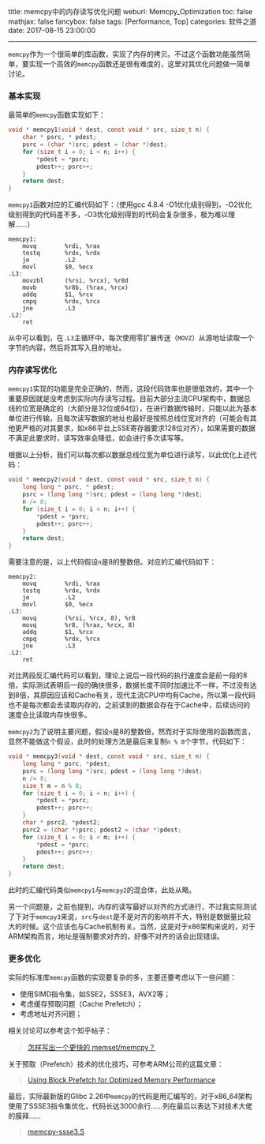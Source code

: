 title: memcpy中的内存读写优化问题
weburl: Memcpy_Optimization
toc: false
mathjax: false
fancybox: false
tags: [Performance, Top]
categories: 软件之道
date: 2017-08-15 23:00:00

---

`memcpy`作为一个很简单的库函数，实现了内存的拷贝。不过这个函数功能虽然简单，要实现一个高效的`memcpy`函数还是很有难度的，这里对其优化问题做一简单讨论。

<!--more-->

### 基本实现

最简单的`memcpy`函数实现如下：

```c
void * memcpy1(void * dest, const void * src, size_t n) {
    char * psrc, * pdest;
    psrc = (char *)src; pdest = (char *)dest; 
    for (size_t i = 0; i < n; i++) {
        *pdest = *psrc;
        pdest++; psrc++;
    }
    return dest;
}
```

`memcpy1`函数对应的汇编代码如下：（使用gcc 4.8.4 -O1优化级别得到，-O2优化级别得到的代码差不多，-O3优化级别得到的代码会复杂很多，极为难以理解……）

```x86asm
memcpy1:
	movq		%rdi, %rax
	testq		%rdx, %rdx
	je			.L2
	movl		$0, %ecx
.L3:
	movzbl		(%rsi, %rcx), %r8d
	movb		%r8b, (%rax, %rcx)
	addq		$1, %rcx
	cmpq		%rdx, %rcx
	jne			.L3
.L2:
	ret
```

从中可以看到，在`.L3`主循环中，每次使用零扩展传送（`MOVZ`）从源地址读取一个字节的内容，然后将其写入目的地址。

### 内存读写优化

`memcpy1`实现的功能是完全正确的，然而，这段代码效率也是很低效的，其中一个重要原因就是没考虑到实际内存读写过程。目前大部分主流CPU架构中，数据总线的位宽是确定的（大部分是32位或64位），在进行数据传输时，只能以此为基本单位进行传输，且每次读写数据的地址也最好是按照总线位宽对齐的（可能会有其他更严格的对其要求，如x86平台上SSE寄存器要求128位对齐），如果需要的数据不满足此要求时，读写效率会降低，如会进行多次读写等。

根据以上分析，我们可以每次都以数据总线位宽为单位进行读写，以此优化上述代码：

```c
void * memcpy2(void * dest, const void * src, size_t n) {
    long long * psrc, * pdest;
    psrc = (long long *)src; pdest = (long long *)dest;
    n /= 8;
    for (size_t i = 0; i < n; i++) {
        *pdest = *psrc;
        pdest++; psrc++;
    }
    return dest;
}
```

需要注意的是，以上代码假设`n`是8的整数倍。对应的汇编代码如下：

```x86asm
memcpy2:
	movq		%rdi, %rax
	testq		%rdx, %rdx
	je			.L2
	movl		$0, %ecx
.L3:
	movq		(%rsi, %rcx, 8), %r8
	movq		%r8, (%rax, %rcx, 8)
	addq		$1, %rcx
	cmpq		%rdx, %rcx
	jne			.L3
.L2:
	ret
```

对比两段反汇编代码可以看到，理论上说后一段代码的执行速度会是前一段的8倍，实际测试表明后一段的确快很多，数据长度不同时加速比不一样，不过没有达到8倍，其原因应该和Cache有关，现代主流CPU中均有Cache，所以第一段代码也不是每次都会去读取内存的，之前读到的数据会存在于Cache中，后续访问的速度会比读取内存快很多。

`memcpy2`为了说明主要问题，假设`n`是8的整数倍，然而对于实际使用的函数而言，显然不能做这个假设，此时的处理方法是最后来复制`n % 8`个字节，代码如下：

```c
void * memcpy3(void * dest, const void * src, size_t n) {
	long long * psrc, *pdest;
	psrc = (long long *)src; pdest = (long long *)dest;
	n /= 8;
	size_t m = n % 8;
	for (size_t i = 0; i < n; i++) {
		*pdest = *psrc;
		pdest++; psrc++;
	}
	char * psrc2, *pdest2;
	psrc2 = (char *)psrc; pdest2 = (char *)pdest;
	for (size_t i = 0; i < m; i++) {
		*pdest = *psrc;
		pdest++; psrc++;
	}
	return dest;
}
```

此时的汇编代码类似`memcpy1`与`memcpy2`的混合体，此处从略。

另一个问题是，之前也提到，内存的读写最好以对齐的方式进行，不过我实际测试了下对于`memcpy3`来说，`src`与`dest`是不是对齐的影响并不大，特别是数据量比较大的时候。这个应该也与Cache机制有关。当然，这是对于x86架构来说的，对于ARM架构而言，地址是强制要求对齐的，好像不对齐的话会出现错误。

### 更多优化

实际的标准库`memcpy`函数的实现要复杂的多，主要还要考虑以下一些问题：

- 使用SIMD指令集，如SSE2，SSSE3，AVX2等；
- 考虑缓存预取问题（Cache Prefetch）；
- 考虑地址对齐问题；

相关讨论可以参考这个知乎帖子：

> [怎样写出一个更快的 memset/memcpy？](https://www.zhihu.com/question/35172305)

关于预取（Prefetch）技术的优化技巧，可参考ARM公司的这篇文章：

> [Using Block Prefetch for Optimized Memory Performance](http://files.rsdn.ru/23380/AMD_block_prefetch_paper.pdf)

最后，实际最新版的Glibc 2.26中`memcpy`的代码是用汇编写的，对于x86_64架构使用了SSSE3指令集优化，代码长达3000余行……列在最后以表达下对技术大佬的膜拜……

> [memcpy-ssse3.S](https://sourceware.org/git/gitweb.cgi?p=glibc.git;a=blob;f=sysdeps/x86_64/multiarch/memcpy-ssse3.S;h=f3ea52a46cc808abca920621120a3eff69250137;hb=refs/heads/release/2.26/master)





